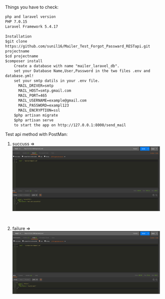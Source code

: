 
Things you have to check:

    php and laravel version
    PHP 7.0.15
    Laravel Framework 5.4.17

    Installation
    $git clone https://github.com/sunil16/Mailer_Test_Forgot_Passward_RESTapi.git projectname
    $cd projectname
    $composer install
        Create a database with name "mailer_laravel_db".
        set your Database Name,User,Password in the two files .env and database.yml!
        set your smtp datils in your .env file.
          MAIL_DRIVER=smtp
          MAIL_HOST=smtp.gmail.com
          MAIL_PORT=465
          MAIL_USERNAME=example@gmail.com
          MAIL_PASSWORD=exampl123
          MAIL_ENCRYPTION=ssl
        $php artisan migrate
        $php artisan serve
        to start the app on http://127.0.0.1:8000/send_mail

Test api method with PostMan:

1) succuss =>
![myimage-alt-tag](https://github.com/sunil16/Mailer_Test_Forgot_Passward_RESTapi/blob/master/public/images/Selection_019.png)
<br>

2) failure =>
![myimage-alt-tag](https://github.com/sunil16/Mailer_Test_Forgot_Passward_RESTapi/blob/master/public/images/Selection_020.png)
